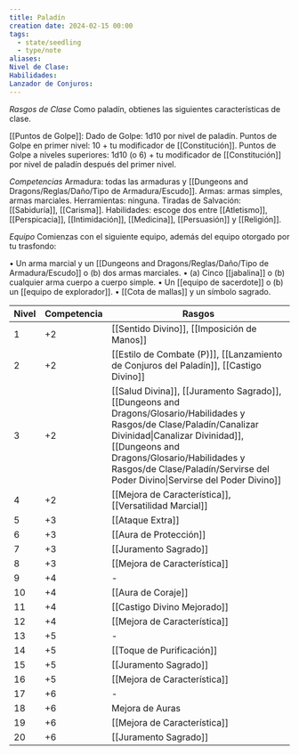 ```yaml
---
title: Paladín
creation date: 2024-02-15 00:00
tags:
  - state/seedling
  - type/note
aliases: 
Nivel de Clase: 
Habilidades: 
Lanzador de Conjuros:
---
```

*Rasgos de Clase*
Como paladín, obtienes las siguientes características de clase.

[[Puntos de Golpe]]: Dado de Golpe: 1d10 por nivel de paladín.
Puntos de Golpe en primer nivel: 10 + tu modificador de [[Constitución]].
Puntos de Golpe a niveles superiores: 1d10 (o 6) + tu modificador de [[Constitución]] por nivel de
paladín después del primer nivel.

*Competencias*
Armadura: todas las armaduras y [[Dungeons and Dragons/Reglas/Daño/Tipo de Armadura/Escudo]].
Armas: armas simples, armas marciales.
Herramientas: ninguna.
Tiradas de Salvación: [[Sabiduría]], [[Carisma]].
Habilidades: escoge dos entre [[Atletismo]], [[Perspicacia]], [[Intimidación]], [[Medicina]], [[Persuasión]] y
[[Religión]].

*Equipo*
Comienzas con el siguiente equipo, además del equipo otorgado por tu trasfondo:

• Un arma marcial y un [[Dungeons and Dragons/Reglas/Daño/Tipo de Armadura/Escudo]] o (b) dos armas marciales.
• (a) Cinco [[jabalina]] o (b) cualquier arma cuerpo a cuerpo simple.
• Un [[equipo de sacerdote]] o (b) un [[equipo de explorador]].
• [[Cota de mallas]] y un símbolo sagrado.


| Nivel | Competencia | Rasgos |
| ---- | ---- | ---- |
| 1 | +2 | [[Sentido Divino]], [[Imposición de Manos]] |
| 2 | +2 | [[Estilo de Combate (P)]], [[Lanzamiento de Conjuros del Paladín]], [[Castigo Divino]] |
| 3 | +2 | [[Salud Divina]], [[Juramento Sagrado]], [[Dungeons and Dragons/Glosario/Habilidades y Rasgos/de Clase/Paladín/Canalizar Divinidad\|Canalizar Divinidad]], [[Dungeons and Dragons/Glosario/Habilidades y Rasgos/de Clase/Paladín/Servirse del Poder Divino\|Servirse del Poder Divino]]   |
| 4 | +2 | [[Mejora de Característica]], [[Versatilidad Marcial]] |
| 5 | +3 | [[Ataque Extra]] |
| 6 | +3 | [[Aura de Protección]] |
| 7 | +3 | [[Juramento Sagrado]] |
| 8 | +3 | [[Mejora de Característica]] |
| 9 | +4 | - |
| 10 | +4 | [[Aura de Coraje]] |
| 11 | +4 | [[Castigo Divino Mejorado]] |
| 12 | +4 | [[Mejora de Característica]] |
| 13 | +5 | - |
| 14 | +5 | [[Toque de Purificación]] |
| 15 | +5 | [[Juramento Sagrado]] |
| 16 | +5 | [[Mejora de Característica]] |
| 17 | +6 | - |
| 18 | +6 | Mejora de Auras |
| 19 | +6 | [[Mejora de Característica]] |
| 20 | +6 | [[Juramento Sagrado]] |
